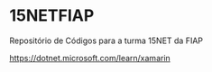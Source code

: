 # 15NETFIAP
Repositório de Códigos para a turma 15NET da FIAP

https://dotnet.microsoft.com/learn/xamarin
